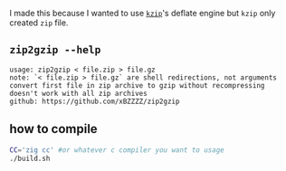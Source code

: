 I made this because I wanted to use [`kzip`](https://www.jonof.id.au/kenutils.html)'s deflate engine but `kzip` only created `zip` file.
## `zip2gzip --help`
```
usage: zip2gzip < file.zip > file.gz
note: `< file.zip > file.gz` are shell redirections, not arguments
convert first file in zip archive to gzip without recompressing
doesn't work with all zip archives
github: https://github.com/xBZZZZ/zip2gzip
```
## how to compile
```bash
CC='zig cc' #or whatever c compiler you want to usage
./build.sh
```